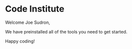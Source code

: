 # Code Institute

Welcome Joe Sudron,

We have preinstalled all of the tools you need to get started.

Happy coding!
